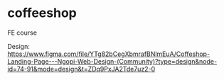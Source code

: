 # coffeeshop

FE course

Design: https://www.figma.com/file/YTg82bCegXbmrafBNlmEuA/Coffeshop-Landing-Page---Ngopi-Web-Design-(Community)?type=design&node-id=74-91&mode=design&t=ZDq9PxJA2Tde7uz2-0
